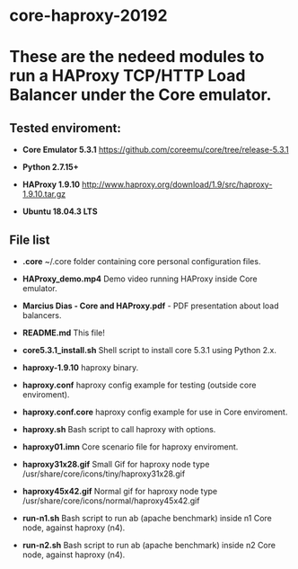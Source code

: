 # core-haproxy-20192

# These are the nedeed modules to run a HAProxy TCP/HTTP Load Balancer under the Core emulator.

## Tested enviroment:

* **Core Emulator 5.3.1** <https://github.com/coreemu/core/tree/release-5.3.1>

* **Python 2.7.15+**

* **HAProxy 1.9.10**      <http://www.haproxy.org/download/1.9/src/haproxy-1.9.10.tar.gz>

* **Ubuntu 18.04.3 LTS**

## File list

* **.core** ~/.core folder containing core personal configuration files.

* **HAProxy_demo.mp4** Demo video running HAProxy inside Core emulator.

* **Marcius Dias - Core and HAProxy.pdf** - PDF presentation about load balancers.

* **README.md** This file!

* **core5.3.1_install.sh** Shell script to install core 5.3.1 using Python 2.x.

* **haproxy-1.9.10** haproxy binary.

* **haproxy.conf** haproxy config example for testing (outside core enviroment).

* **haproxy.conf.core** haproxy config example for use in Core enviroment.

* **haproxy.sh** Bash script to call haproxy with options.

* **haproxy01.imn**	Core scenario file for haproxy enviroment.

* **haproxy31x28.gif** Small Gif for haproxy node type /usr/share/core/icons/tiny/haproxy31x28.gif

* **haproxy45x42.gif** Normal gif for haproxy node type /usr/share/core/icons/normal/haproxy45x42.gif

* **run-n1.sh** Bash script to run ab (apache benchmark) inside n1 Core node, against haproxy (n4).

* **run-n2.sh** Bash script to run ab (apache benchmark) inside n2 Core node, against haproxy (n4).
